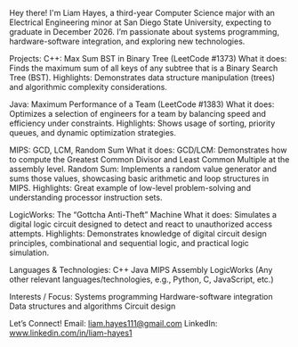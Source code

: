 Hey there!
I'm Liam Hayes, a third-year Computer Science major with an Electrical Engineering minor at San Diego State University, expecting to graduate in December 2026.
I’m passionate about systems programming, hardware-software integration, and exploring new technologies.


Projects:
C++: Max Sum BST in Binary Tree (LeetCode #1373) 
  What it does: Finds the maximum sum of all keys of any subtree that is a Binary Search Tree (BST).
  Highlights: Demonstrates data structure manipulation (trees) and algorithmic complexity considerations.

Java: Maximum Performance of a Team (LeetCode #1383)
  What it does: Optimizes a selection of engineers for a team by balancing speed and efficiency under constraints.
  Highlights: Shows usage of sorting, priority queues, and dynamic optimization strategies.

MIPS: GCD, LCM, Random Sum
What it does:
  GCD/LCM: Demonstrates how to compute the Greatest Common Divisor and Least Common Multiple at the assembly level.
  Random Sum: Implements a random value generator and sums those values, showcasing basic arithmetic and loop structures in MIPS.
  Highlights: Great example of low-level problem-solving and understanding processor instruction sets.

LogicWorks: The “Gottcha Anti-Theft” Machine
  What it does: Simulates a digital logic circuit designed to detect and react to unauthorized access attempts.
  Highlights: Demonstrates knowledge of digital circuit design principles, combinational and sequential logic, and practical logic simulation.


Languages & Technologies:
C++
Java
MIPS Assembly
LogicWorks
(Any other relevant languages/technologies, e.g., Python, C, JavaScript, etc.)


Interests / Focus:
Systems programming
Hardware-software integration
Data structures and algorithms
Circuit design


Let’s Connect!
Email: liam.hayes111@gmail.com
LinkedIn: www.linkedin.com/in/liam-hayes1
